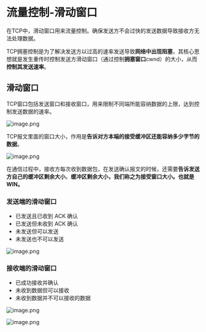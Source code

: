 # 流量控制-滑动窗口

在TCP中，滑动窗口用来流量控制。确保发送方不会过快的发送数据导致接收方无法处理数据。

TCP拥塞控制是为了解决发送方以过高的速率发送导致**网络中出现阻塞**，其核心思想就是发生重传时控制发送方滑动窗口（通过控制**拥塞窗口**cwnd）的大小，从而**控制其发送速率**。

## 滑动窗口

TCP窗口包括发送窗口和接收窗口，用来限制不同端所能容纳数据的上限，达到控制发送数据的速率。

![image.png](https://s2.loli.net/2025/07/17/2uUdOBizZAyqlh7.png)

TCP报文里面的窗口大小，作用是**告诉对方本端的接受缓冲区还能容纳多少字节的数据**。

![image.png](https://s2.loli.net/2025/07/17/7dwUbzMFaVBWxjp.png)

在通信过程中，接收方每次收到数据包，在发送确认报文的时候，还需要**告诉发送方自己的缓冲区剩余大小**。**缓冲区剩余大小，我们称之为接受窗口大小。也就是WIN。**

### 发送端的滑动窗口

- 已发送且已收到 ACK 确认
- 已发送但未收到 ACK 确认
- 未发送但可以发送
- 未发送也不可以发送

![image.png](https://s2.loli.net/2025/07/17/9qY1My8ZpJxKTFw.png)

### 接收端的滑动窗口

- 已成功接收并确认
- 未收到数据但可以接收
- 未收到数据并不可以接收的数据

![image.png](https://s2.loli.net/2025/07/17/c5nfIeosrPzR3Y8.png)

![image.png](https://s2.loli.net/2025/07/17/ravNQlRpUdK7ZP4.png)